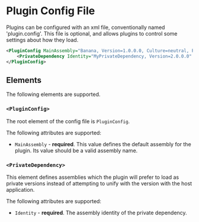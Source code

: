 Plugin Config File
==================

Plugins can be configured with an xml file, conventionally named 'plugin.config'. This file is optional,
and allows plugins to control some settings about how they load.

```xml
<PluginConfig MainAssembly="Banana, Version=1.0.0.0, Culture=neutral, PublicKeyToken=abc12341873">
    <PrivateDependency Identity="MyPrivateDependency, Version=2.0.0.0" />
</PluginConfig>
```

## Elements

The following elements are supported.

### `<PluginConfig>`

The root element of the config file is `PluginConfig`.

The following attributes are supported:

* `MainAssembly` - **required**. This value defines the default assembly for the plugin. Its value should be a valid assembly name.

### `<PrivateDependency>`

This element defines assemblies which the plugin will prefer to load as private versions instead of attempting
to unify with the version with the host application.

 The following attributes are supported:
 * `Identity` - **required**. The assembly identity of the private dependency.
